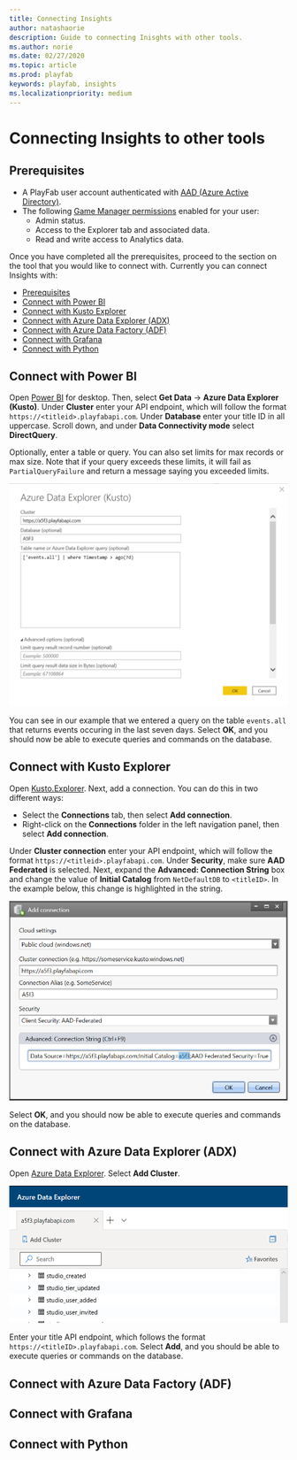 ```yaml
---
title: Connecting Insights
author: natashaorie
description: Guide to connecting Inisghts with other tools. 
ms.author: norie
ms.date: 02/27/2020    
ms.topic: article
ms.prod: playfab
keywords: playfab, insights
ms.localizationpriority: medium
---
```


# Connecting Insights to other tools

[comment]: < Replace links with relative links once placement of article is determined. >

## Prerequisites
* A PlayFab user account authenticated with [AAD (Azure Active Directory)](https://docs.microsoft.com/gaming/playfab/features/authentication/aad-authentication/).
* The following [Game Manager permissions](https://docs.microsoft.com/gaming/playfab/features/config/gamemanager/playfab-user-roles#assigning-roles) enabled for your user:
    *  Admin status.
    *  Access to the Explorer tab and associated data.
    *  Read and write access to Analytics data.

Once you have completed all the prerequisites, proceed to the section on the tool that you would like to connect with. Currently you can connect Insights with: 
  - [Prerequisites](#prerequisites)
  - [Connect with Power BI](#connect-with-power-bi)
  - [Connect with Kusto Explorer](#connect-with-kusto-explorer)
  - [Connect with Azure Data Explorer (ADX)](#connect-with-azure-data-explorer-adx)
  - [Connect with Azure Data Factory (ADF)](#connect-with-azure-data-factory-adf)
  - [Connect with Grafana](#connect-with-grafana)
  - [Connect with Python](#connect-with-python)
  
## Connect with Power BI
Open [Power BI](https://powerbi.microsoft.com/desktop/) for desktop. Then, select **Get Data** -> **Azure Data Explorer (Kusto)**. Under **Cluster** enter your API endpoint, which will follow the format `https://<titleid>.playfabapi.com`. Under **Database** enter your title ID in all uppercase. Scroll down, and under **Data Connectivity mode** select **DirectQuery**.

Optionally, enter a table or query. You can also set limits for max records or max size. Note that if your query exceeds these limits, it will fail as `PartialQueryFailure` and return a message saying you exceeded limits. 

![Power BI Setup](media/powerBI.png)

You can see in our example that we entered a query on the table `events.all` that returns events occuring in the last seven days. Select **OK**, and you should now be able to execute queries and commands on the database. 

## Connect with Kusto Explorer
Open [Kusto.Explorer](https://docs.microsoft.com/azure/kusto/tools/kusto-explorer). Next, add a connection. You can do this in two different ways:
* Select the **Connections** tab, then select **Add connection**.
* Right-click on the **Connections** folder in the left navigation panel, then select **Add connection**.

Under **Cluster connection** enter your API endpoint, which will follow the format `https://<titleid>.playfabapi.com`. Under **Security**, make sure **AAD Federated** is selected. Next, expand the **Advanced: Connection String** box and change the value of **Initial Catalog** from `NetDefaultDB` to `<titleID>`. In the example below, this change is highlighted in the string. 

![Kusto.Explorer add connection](media/kusto-explorer.png)

Select **OK**, and you should now be able to execute queries and commands on the database.

## Connect with Azure Data Explorer (ADX)

Open [Azure Data Explorer](https://dataexplorer.azure.com/). Select **Add Cluster**. 

![ADX Add connection](media/adx-add-cluster-button.png)

Enter your title API endpoint, which follows the format `https://<titleID>.playfabapi.com`. Select **Add**, and you should be able to execute queries or commands on the database. 

## Connect with Azure Data Factory (ADF)


## Connect with Grafana


## Connect with Python